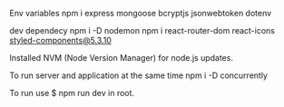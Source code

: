 Env variables
npm i express mongoose bcryptjs jsonwebtoken dotenv

dev dependecy
npm i -D nodemon
npm i react-router-dom react-icons styled-components@5.3.10

Installed NVM (Node Version Manager) for node.js updates. 

To run server and application at the same time
npm i -D concurrently

To run use $ npm run dev    in root. 



